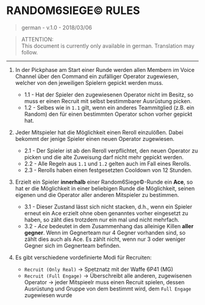 # RANDOM6SIEGE© RULES

> german - v.1.0 - 2018/03/06

> ATTENTION:  
> This document is currently only available in german. Translation may follow.

---

1. In der Pickphase am Start einer Runde werden allen Membern im Voice Channel über den Command ein zufälliger Operator zugewiesen, welcher von den jeweiligen Spielern gepickt werden muss.  
    - 1.1 - Hat der Spieler den zugewiesenen Operator nicht im Besitz, so muss er einen Recruit mit selbst bestimmbarer Ausrüstung picken.  
    - 1.2 - Selbes wie in `1.1` gilt, wenn ein anderes Teammitglied (z.B. ein Random) den für einen bestimmten Operator schon vorher gepickt hat.  

2. Jeder Mitspieler hat die Möglichkeit einen Reroll einzulößen. Dabei bekommt der jenige Spieler einen neuen Operator zugewiesen.  
    - 2.1 - Der Spieler ist ab den Reroll verpflichtet, den neuen Operator zu picken und die alte Zuweisung darf nicht mehr gepickt werden.  
    - 2.2 - Alle Regeln aus `1.1` und `1.2` gelten auch im Fall eines Rerolls.  
    - 2.3 - Rerolls haben einen festgesetzten Cooldown von 12 Stunden.  

3. Erzielt ein Spieler **innerhalb** einer Random6Siege©-Runde ein **Ace**, so hat er die Möglichkeit in einer beliebigen Runde die Möglichkeit, seinen eigenen und die Operator aller anderen Mitspieler zu bestimmen.  
    - 3.1 - Dieser Zustand lässt sich nicht stacken, d.h., wenn ein Spieler erneut ein Ace erzielt ohne oben genanntes vorher eingesetzt zu haben, so zäht dies trotzdem nur ein mal und nicht mehrfach.  
    - 3.2 - *Ace* bedeutet in dem Zusammenhang das alleinige Killen **aller gegner**. Wenn im Gegnerteam nur 4 Gegner vorhanden sind, so zählt dies auch als Ace. Es zählt nicht, wenn nur 3 oder weniger Gegner sich im Gegnerteam befinden.  

4. Es gibt verschiedene vordefinierte Modi für Recruiten:
    - `Recruit (Only Real)` → Spetznatz mit der Waffe 6P41 (MG)
    - `Recruit (Full Engage)` → Überschreibt alle anderen, zugewisenen Operator 
                              → jeder Mitspieelr muss einen Recruit spielen, dessen Ausrüstung und Gruppe von dem bestimmt wird, dem `Full Engage` zugewiesen wurde
